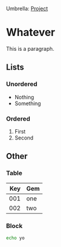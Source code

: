 Umbrella: [Project](/tmp/readme.md)



# Whatever
This is a paragraph.


## Lists

### Unordered
* Nothing
* Something

### Ordered
1. First
2. Second


## Other

### Table
| Key | Gem |
|----:|-----|
| 001 | one |
| 002 | two |

### Block
```bash
echo yo
```
